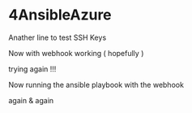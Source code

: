 # 4AnsibleAzure
Anather line to test SSH Keys


Now with webhook working ( hopefully )

trying again !!!

Now running the ansible playbook with the webhook

again & again

